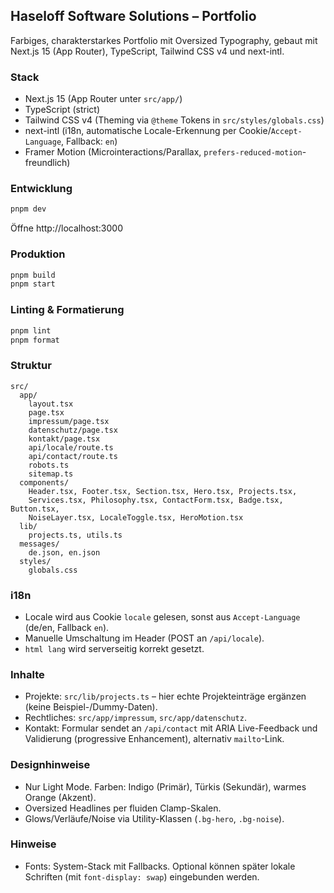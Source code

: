 ## Haseloff Software Solutions – Portfolio

Farbiges, charakterstarkes Portfolio mit Oversized Typography, gebaut mit Next.js 15 (App Router), TypeScript, Tailwind CSS v4 und next-intl.

### Stack
- Next.js 15 (App Router unter `src/app/`)
- TypeScript (strict)
- Tailwind CSS v4 (Theming via `@theme` Tokens in `src/styles/globals.css`)
- next-intl (i18n, automatische Locale-Erkennung per Cookie/`Accept-Language`, Fallback: `en`)
- Framer Motion (Microinteractions/Parallax, `prefers-reduced-motion`-freundlich)

### Entwicklung

```bash
pnpm dev
```

Öffne http://localhost:3000

### Produktion

```bash
pnpm build
pnpm start
```

### Linting & Formatierung

```bash
pnpm lint
pnpm format
```

### Struktur

```
src/
  app/
    layout.tsx
    page.tsx
    impressum/page.tsx
    datenschutz/page.tsx
    kontakt/page.tsx
    api/locale/route.ts
    api/contact/route.ts
    robots.ts
    sitemap.ts
  components/
    Header.tsx, Footer.tsx, Section.tsx, Hero.tsx, Projects.tsx,
    Services.tsx, Philosophy.tsx, ContactForm.tsx, Badge.tsx, Button.tsx,
    NoiseLayer.tsx, LocaleToggle.tsx, HeroMotion.tsx
  lib/
    projects.ts, utils.ts
  messages/
    de.json, en.json
  styles/
    globals.css
```

### i18n
- Locale wird aus Cookie `locale` gelesen, sonst aus `Accept-Language` (de/en, Fallback `en`).
- Manuelle Umschaltung im Header (POST an `/api/locale`).
- `html lang` wird serverseitig korrekt gesetzt.

### Inhalte
- Projekte: `src/lib/projects.ts` – hier echte Projekteinträge ergänzen (keine Beispiel-/Dummy-Daten).
- Rechtliches: `src/app/impressum`, `src/app/datenschutz`.
- Kontakt: Formular sendet an `/api/contact` mit ARIA Live-Feedback und Validierung (progressive Enhancement), alternativ `mailto`-Link.

### Designhinweise
- Nur Light Mode. Farben: Indigo (Primär), Türkis (Sekundär), warmes Orange (Akzent).
- Oversized Headlines per fluiden Clamp-Skalen.
- Glows/Verläufe/Noise via Utility-Klassen (`.bg-hero`, `.bg-noise`).

### Hinweise
- Fonts: System-Stack mit Fallbacks. Optional können später lokale Schriften (mit `font-display: swap`) eingebunden werden.
